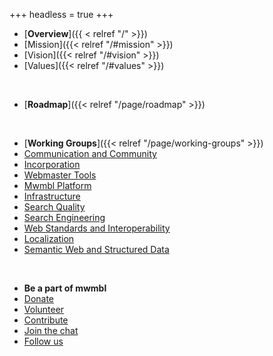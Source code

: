 +++
headless = true
+++

- [**Overview**]({{ < relref "/" >}})
- [Mission]({{< relref "/#mission" >}})
- [Vision]({{< relref "/#vision" >}})
- [Values]({{< relref "/#values" >}})

<br>

- [**Roadmap**]({{< relref "/page/roadmap" >}})

<br>

- [**Working Groups**]({{< relref "/page/working-groups" >}})
- [Communication and Community]()
- [Incorporation]()
- [Webmaster Tools]()
- [Mwmbl Platform]()
- [Infrastructure]()
- [Search Quality]()
- [Search Engineering]()
- [Web Standards and Interoperability]()
- [Localization]()
- [Semantic Web and Structured Data]()

<br>

- **Be a part of mwmbl**
- [Donate](https://opencollective.com/mwmbl)
- [Volunteer]()
- [Contribute](https://github.com/mwmbl)
- [Join the chat](https://matrix.to/#/#mwmbl:matrix.org)
- [Follow us](https://twitter.com/mwmblorg)
